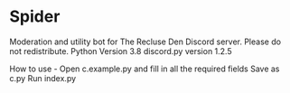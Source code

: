 # Spider
Moderation and utility bot for The Recluse Den Discord server.
Please do not redistribute.
Python Version 3.8
discord.py version 1.2.5

How to use - 
Open c.example.py and fill in all the required fields
Save as c.py
Run index.py
